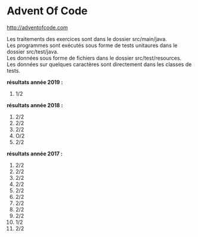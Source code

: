 # Advent Of Code

http://adventofcode.com

Les traitements des exercices sont dans le dossier src/main/java.  
Les programmes sont exécutés sous forme de tests unitaures dans le dossier src/test/java.  
Les données sous forme de fichiers dans le dossier src/test/resources.  
Les données sur quelques caractères sont directement dans les classes de tests.

**résultats année 2019 :**
1. 1/2

**résultats année 2018 :**
1. 2/2
2. 2/2
3. 2/2
4. O/2
5. 2/2

**résultats année 2017 :**
1. 2/2
2. 2/2
3. 2/2
4. 2/2
5. 2/2
6. 2/2
7. 2/2
8. 2/2
9. 2/2
10. 1/2
11. 2/2
